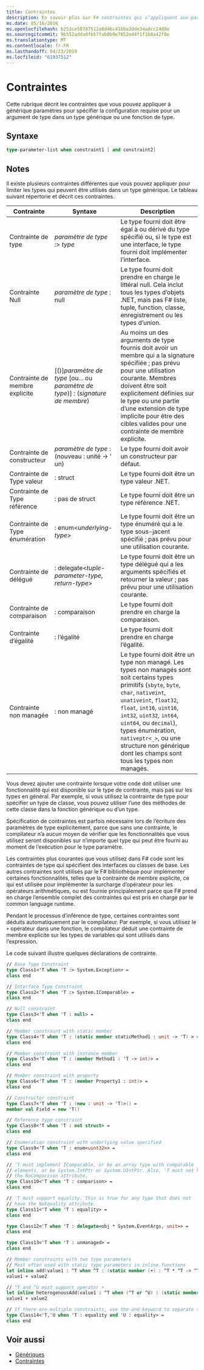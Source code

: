 ```yaml
---
title: Contraintes
description: En savoir plus sur F# contraintes qui s’appliquent aux paramètres de type générique pour spécifier la configuration requise pour un argument de type dans un type générique ou une fonction.
ms.date: 05/16/2016
ms.openlocfilehash: b253ce50707512a0d46c41bba2dde34adcc24d0e
ms.sourcegitcommit: 9b552addadfb57fab0b9e7852ed4f1f1b8a42f8e
ms.translationtype: MT
ms.contentlocale: fr-FR
ms.lasthandoff: 04/23/2019
ms.locfileid: "61937512"
---
```

# <a name="constraints"></a>Contraintes

Cette rubrique décrit les contraintes que vous pouvez appliquer à générique paramètres pour spécifier la configuration requise pour un argument de type dans un type générique ou une fonction de type.

## <a name="syntax"></a>Syntaxe

```fsharp
type-parameter-list when constraint1 [ and constraint2]
```

## <a name="remarks"></a>Notes

Il existe plusieurs contraintes différentes que vous pouvez appliquer pour limiter les types qui peuvent être utilisés dans un type générique. Le tableau suivant répertorie et décrit ces contraintes.

|Contrainte|Syntaxe|Description|
|----------|------|-----------|
|Contrainte de type|*paramètre de type* :&gt; *type*|Le type fourni doit être égal à ou dérivé du type spécifié ou, si le type est une interface, le type fourni doit implémenter l’interface.|
|Contrainte Null|*paramètre de type* : null|Le type fourni doit prendre en charge le littéral null. Cela inclut tous les types d’objets .NET, mais pas F# liste, tuple, function, classe, enregistrement ou les types d’union.|
|Contrainte de membre explicite|[()]*paramètre de type* [ou... ou *paramètre de type*)] : (*signature de membre*)|Au moins un des arguments de type fournis doit avoir un membre qui a la signature spécifiée ; pas prévu pour une utilisation courante. Membres doivent être soit explicitement définies sur le type ou une partie d’une extension de type implicite pour être des cibles valides pour une contrainte de membre explicite.|
|Contrainte de constructeur|*paramètre de type* : (nouveau : unité -&gt; ' un)|Le type fourni doit avoir un constructeur par défaut.|
|Contrainte de Type valeur|: struct|Le type fourni doit être un type valeur .NET.|
|Contrainte de Type référence|: pas de struct|Le type fourni doit être un type référence .NET.|
|Contrainte de Type énumération|: enum&lt;*underlying-type*&gt;|Le type fourni doit être un type énuméré qui a le type sous-jacent spécifié ; pas prévu pour une utilisation courante.|
|Contrainte de délégué|: delegate&lt;*tuple-parameter-type*, *return-type*&gt;|Le type fourni doit être un type délégué qui a les arguments spécifiés et retourner la valeur ; pas prévu pour une utilisation courante.|
|Contrainte de comparaison|: comparaison|Le type fourni doit prendre en charge la comparaison.|
|Contrainte d’égalité|: l’égalité|Le type fourni doit prendre en charge l’égalité.|
|Contrainte non managée|: non managé|Le type fourni doit être un type non managé. Les types non managés sont soit certains types primitifs (`sbyte`, `byte`, `char`, `nativeint`, `unativeint`, `float32`, `float`, `int16`, `uint16`, `int32`, `uint32`, `int64`, `uint64`, ou `decimal`), types énumération, `nativeptr<_>`, ou une structure non générique dont les champs sont tous les types non managés.|

Vous devez ajouter une contrainte lorsque votre code doit utiliser une fonctionnalité qui est disponible sur le type de contrainte, mais pas sur les types en général. Par exemple, si vous utilisez la contrainte de type pour spécifier un type de classe, vous pouvez utiliser l’une des méthodes de cette classe dans la fonction générique ou d’un type.

Spécification de contraintes est parfois nécessaire lors de l’écriture des paramètres de type explicitement, parce que sans une contrainte, le compilateur n’a aucun moyen de vérifier que les fonctionnalités que vous utilisez seront disponibles sur n’importe quel type qui peut être fourni au moment de l’exécution pour le type paramètre.

Les contraintes plus courantes que vous utilisez dans F# code sont les contraintes de type qui spécifient des interfaces ou classes de base. Les autres contraintes sont utilisés par le F# bibliothèque pour implémenter certaines fonctionnalités, telles que la contrainte de membre explicite, ce qui est utilisée pour implémenter la surcharge d’opérateur pour les opérateurs arithmétiques, ou est fournie principalement parce que F# prend en charge l’ensemble complet des contraintes qui est pris en charge par le common language runtime.

Pendant le processus d’inférence de type, certaines contraintes sont déduits automatiquement par le compilateur. Par exemple, si vous utilisez le `+` opérateur dans une fonction, le compilateur déduit une contrainte de membre explicite sur les types de variables qui sont utilisés dans l’expression.

Le code suivant illustre quelques déclarations de contrainte.

```fsharp
// Base Type Constraint
type Class1<'T when 'T :> System.Exception> =
class end

// Interface Type Constraint
type Class2<'T when 'T :> System.IComparable> = 
class end

// Null constraint
type Class3<'T when 'T : null> =
class end

// Member constraint with static member
type Class4<'T when 'T : (static member staticMethod1 : unit -> 'T) > =
class end

// Member constraint with instance member
type Class5<'T when 'T : (member Method1 : 'T -> int)> =
class end

// Member constraint with property
type Class6<'T when 'T : (member Property1 : int)> =
class end

// Constructor constraint
type Class7<'T when 'T : (new : unit -> 'T)>() =
member val Field = new 'T()

// Reference type constraint
type Class8<'T when 'T : not struct> =
class end

// Enumeration constraint with underlying value specified
type Class9<'T when 'T : enum<uint32>> =
class end

// 'T must implement IComparable, or be an array type with comparable
// elements, or be System.IntPtr or System.UIntPtr. Also, 'T must not have
// the NoComparison attribute.
type Class10<'T when 'T : comparison> =
class end

// 'T must support equality. This is true for any type that does not
// have the NoEquality attribute.
type Class11<'T when 'T : equality> =
class end

type Class12<'T when 'T : delegate<obj * System.EventArgs, unit>> =
class end

type Class13<'T when 'T : unmanaged> =
class end

// Member constraints with two type parameters
// Most often used with static type parameters in inline functions
let inline add(value1 : ^T when ^T : (static member (+) : ^T * ^T -> ^T), value2: ^T) =
value1 + value2

// ^T and ^U must support operator +
let inline heterogenousAdd(value1 : ^T when (^T or ^U) : (static member (+) : ^T * ^U -> ^T), value2 : ^U) =
value1 + value2

// If there are multiple constraints, use the and keyword to separate them.
type Class14<'T,'U when 'T : equality and 'U : equality> =
class end
```

## <a name="see-also"></a>Voir aussi

- [Génériques](index.md)
- [Contraintes](constraints.md)